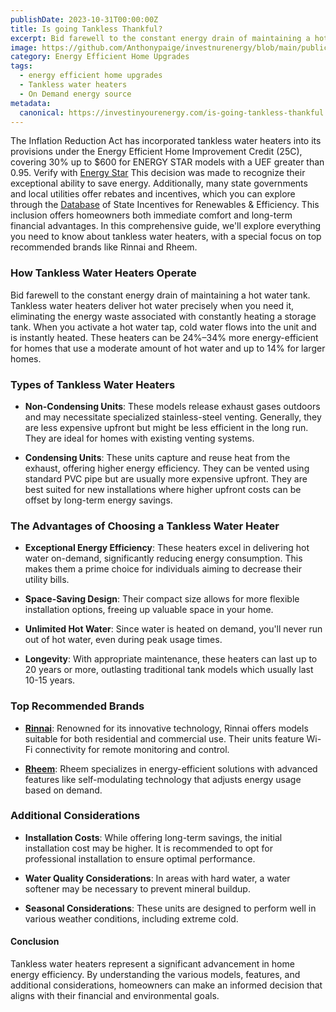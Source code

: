 ```yaml
---
publishDate: 2023-10-31T00:00:00Z
title: Is going Tankless Thankful?
excerpt: Bid farewell to the constant energy drain of maintaining a hot water tank. Tankless water heaters deliver hot water precisely when you need it.
image: https://github.com/Anthonypaige/investnurenergy/blob/main/public/images/cover-art/WTR-3-cover-art.png?raw=true
category: Energy Efficient Home Upgrades
tags:
  - energy efficient home upgrades
  - Tankless water heaters
  - On Demand energy source
metadata:
  canonical: https://investinyourenergy.com/is-going-tankless-thankful
---
```


The Inflation Reduction Act has incorporated tankless water heaters into its provisions under the Energy Efficient Home Improvement Credit (25C), covering 30% up to $600 for ENERGY STAR models with a UEF greater than 0.95. Verify with [Energy Star](https://www.energystar.gov/about/federal_tax_credits/tax_credits_homeowners/water_heaters_natural_gas_oil_propane) This decision was made to recognize their exceptional ability to save energy. Additionally, many state governments and local utilities offer rebates and incentives, which you can explore through the [Database](https://www.dsireusa.org/) of State Incentives for Renewables & Efficiency. This inclusion offers homeowners both immediate comfort and long-term financial advantages. In this comprehensive guide, we'll explore everything you need to know about tankless water heaters, with a special focus on top recommended brands like Rinnai and Rheem.

### **How Tankless Water Heaters Operate**

Bid farewell to the constant energy drain of maintaining a hot water tank. Tankless water heaters deliver hot water precisely when you need it, eliminating the energy waste associated with constantly heating a storage tank. When you activate a hot water tap, cold water flows into the unit and is instantly heated. These heaters can be 24%–34% more energy-efficient for homes that use a moderate amount of hot water and up to 14% for larger homes.

### **Types of Tankless Water Heaters**

- **Non-Condensing Units**: These models release exhaust gases outdoors and may necessitate specialized stainless-steel venting. Generally, they are less expensive upfront but might be less efficient in the long run. They are ideal for homes with existing venting systems.

- **Condensing Units**: These units capture and reuse heat from the exhaust, offering higher energy efficiency. They can be vented using standard PVC pipe but are usually more expensive upfront. They are best suited for new installations where higher upfront costs can be offset by long-term energy savings.

### **The Advantages of Choosing a Tankless Water Heater**

- **Exceptional Energy Efficiency**: These heaters excel in delivering hot water on-demand, significantly reducing energy consumption. This makes them a prime choice for individuals aiming to decrease their utility bills.

- **Space-Saving Design**: Their compact size allows for more flexible installation options, freeing up valuable space in your home.

- **Unlimited Hot Water**: Since water is heated on demand, you'll never run out of hot water, even during peak usage times.

- **Longevity**: With appropriate maintenance, these heaters can last up to 20 years or more, outlasting traditional tank models which usually last 10-15 years.

### **Top Recommended Brands**

- [**Rinnai**](https://amzn.to/49wftzR): Renowned for its innovative technology, Rinnai offers models suitable for both residential and commercial use. Their units feature Wi-Fi connectivity for remote monitoring and control.

- [**Rheem**](https://amzn.to/3G22urW): Rheem specializes in energy-efficient solutions with advanced features like self-modulating technology that adjusts energy usage based on demand.

### **Additional Considerations**

- **Installation Costs**: While offering long-term savings, the initial installation cost may be higher. It is recommended to opt for professional installation to ensure optimal performance.

- **Water Quality Considerations**: In areas with hard water, a water softener may be necessary to prevent mineral buildup.

- **Seasonal Considerations**: These units are designed to perform well in various weather conditions, including extreme cold.

#### **Conclusion**

Tankless water heaters represent a significant advancement in home energy efficiency. By understanding the various models, features, and additional considerations, homeowners can make an informed decision that aligns with their financial and environmental goals.
